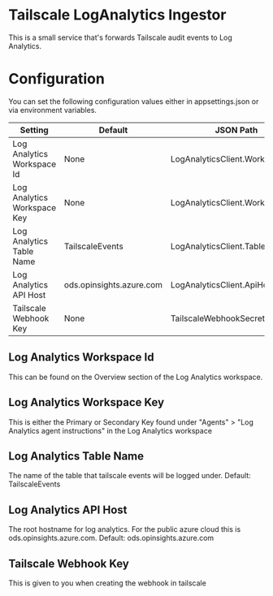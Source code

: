 # Tailscale LogAnalytics Ingestor
This is a small service that's forwards Tailscale audit events to Log Analytics. 


# Configuration
You can set the following configuration values either in appsettings.json or via environment variables.

| Setting | Default | JSON Path | Environment variable Name |
|---------|---------|-----------|---------------------------|
| Log Analytics Workspace Id | None | LogAnalyticsClient.WorkspaceId | LogAnalyticsClient__WorkspaceId |
| Log Analytics Workspace Key | None | LogAnalyticsClient.WorkspaceKey | LogAnalyticsClient__WorkspaceKey |
| Log Analytics Table Name | TailscaleEvents | LogAnalyticsClient.Tablename | LogAnalyticsClient__Tablename |
| Log Analytics API Host | ods.opinsights.azure.com | LogAnalyticsClient.ApiHost | LogAnalyticsClient__ApiHost |
| Tailscale Webhook Key | None | TailscaleWebhookSecret | TailscaleWebhookSecret| 

## Log Analytics Workspace Id
This can be found on the Overview section of the Log Analytics workspace.

## Log Analytics Workspace Key
This is either the Primary or Secondary Key found under "Agents" > "Log Analytics agent instructions" in the Log Analytics workspace

## Log Analytics Table Name
The name of the table that tailscale events will be logged under. Default: TailscaleEvents

## Log Analytics API Host
The root hostname for log analytics. For the public azure cloud this is ods.opinsights.azure.com. Default: ods.opinsights.azure.com

## Tailscale Webhook Key
This is given to you when creating the webhook in tailscale